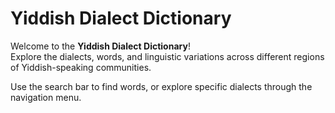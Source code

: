 # Yiddish Dialect Dictionary

Welcome to the **Yiddish Dialect Dictionary**!  
Explore the dialects, words, and linguistic variations across different regions of Yiddish-speaking communities.

Use the search bar to find words, or explore specific dialects through the navigation menu.